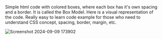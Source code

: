 Simple html code with colored boxes, where each box has it's own spacing and a border. It is called the Box Model.
Here is a visual representation of the code.
Really easy to learn code example for those who need to understand CSS concept, spacing, border, margin, etc.

![Screenshot 2024-09-09 173902](https://github.com/user-attachments/assets/0b7afaf2-2e9a-4cf3-9f6a-fd2604004c4c)
